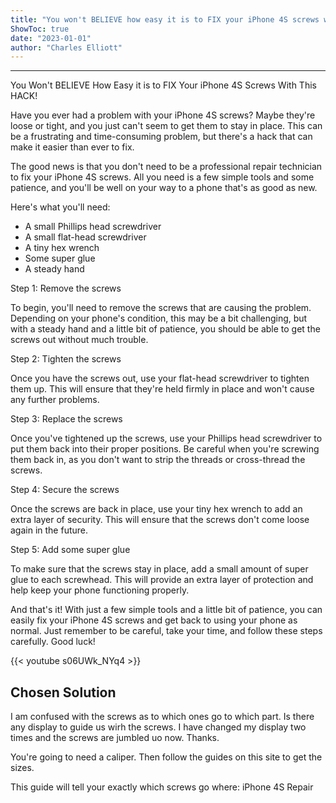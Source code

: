 ```yaml
---
title: "You won't BELIEVE how easy it is to FIX your iPhone 4S screws with this HACK!"
ShowToc: true 
date: "2023-01-01"
author: "Charles Elliott"
---
```

*****
You Won't BELIEVE How Easy it is to FIX Your iPhone 4S Screws With This HACK!

Have you ever had a problem with your iPhone 4S screws? Maybe they're loose or tight, and you just can't seem to get them to stay in place. This can be a frustrating and time-consuming problem, but there's a hack that can make it easier than ever to fix.

The good news is that you don't need to be a professional repair technician to fix your iPhone 4S screws. All you need is a few simple tools and some patience, and you'll be well on your way to a phone that's as good as new.

Here's what you'll need:

- A small Phillips head screwdriver
- A small flat-head screwdriver
- A tiny hex wrench
- Some super glue
- A steady hand

Step 1: Remove the screws

To begin, you'll need to remove the screws that are causing the problem. Depending on your phone's condition, this may be a bit challenging, but with a steady hand and a little bit of patience, you should be able to get the screws out without much trouble.

Step 2: Tighten the screws

Once you have the screws out, use your flat-head screwdriver to tighten them up. This will ensure that they're held firmly in place and won't cause any further problems.

Step 3: Replace the screws

Once you've tightened up the screws, use your Phillips head screwdriver to put them back into their proper positions. Be careful when you're screwing them back in, as you don't want to strip the threads or cross-thread the screws.

Step 4: Secure the screws

Once the screws are back in place, use your tiny hex wrench to add an extra layer of security. This will ensure that the screws don't come loose again in the future.

Step 5: Add some super glue

To make sure that the screws stay in place, add a small amount of super glue to each screwhead. This will provide an extra layer of protection and help keep your phone functioning properly.

And that's it! With just a few simple tools and a little bit of patience, you can easily fix your iPhone 4S screws and get back to using your phone as normal. Just remember to be careful, take your time, and follow these steps carefully. Good luck!

{{< youtube s06UWk_NYq4 >}} 



## Chosen Solution
 I am confused with the screws as to which ones go to which part. Is there any display to guide us wirh the screws. I have changed my display two times and the screws are jumbled uo now. Thanks.

 You're going to need a caliper. Then follow the guides on this site to get the sizes.

 This guide will tell your exactly which screws go where:  iPhone 4S Repair




